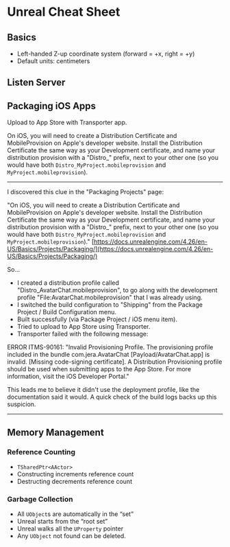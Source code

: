 # Unreal Cheat Sheet

## Basics

* Left-handed Z-up coordinate system (forward = +x, right = +y)
* Default units: centimeters


## Listen Server

## Packaging iOS Apps


Upload to App Store with Transporter app.

On iOS, you will need to create a Distribution Certificate and MobileProvision on Apple's developer website. Install the Distribution Certificate the same way as your Development certificate, and name your distribution provision with a "Distro_" prefix, next to your other one (so you would have both `Distro_MyProject.mobileprovision` and `MyProject.mobileprovision`).

----

I discovered this clue in the "Packaging Projects" page:

"On iOS, you will need to create a Distribution Certificate and MobileProvision on Apple's developer website. Install the Distribution Certificate the same way as your Development certificate, and name your distribution provision with a "Distro_" prefix, next to your other one (so you would have both `Distro_MyProject.mobileprovision` and `MyProject.mobileprovision`)."
[https://docs.unrealengine.com/4.26/en-US/Basics/Projects/Packaging/](https://docs.unrealengine.com/4.26/en-US/Basics/Projects/Packaging/)

So...
* I created a distribution profile called "Distro_AvatarChat.mobileprovision", to go along with the development profile "File:AvatarChat.mobileprovision" that I was already using.
* I switched the build configuration to "Shipping" from the Package Project / Build Configuration menu.
* Built successfully (via Package Project / iOS menu item).
* Tried to upload to App Store using Transporter.
* Transporter failed with the following message: 

ERROR ITMS-90161: "Invalid Provisioning Profile. The provisioning profile included in the bundle com.jera.AvatarChat [Payload/AvatarChat.app] is invalid. [Missing code-signing certificate]. A Distribution Provisioning profile should be used when submitting apps to the App Store. For more information, visit the iOS Developer Portal."

This leads me to believe it didn't use the deployment profile, like the documentation said it would. A quick check of the build logs backs up this suspicion.

----

## Memory Management

### Reference Counting
* `TSharedPtr<AActor>`
* Constructing increments reference count
* Destructing decrements reference count

### Garbage Collection
* All `UObject`s are automatically in the “set”
* Unreal starts from the “root set”
* Unreal walks all the `UProperty` pointer
* Any `UObject` not found can be deleted.
